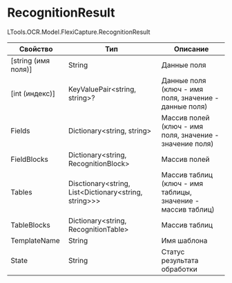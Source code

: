 # RecognitionResult

LTools.OCR.Model.FlexiCapture.RecognitionResult

| Свойство             | Тип                                                      | Описание                                                     |
| -------------------- | -------------------------------------------------------- | ------------------------------------------------------------ |
| \[string (имя поля)] | String                                                   | Данные поля                                                  |
| \[int (индекс)]      | KeyValuePair\<string, string>?                           | Данные поля (ключ - имя поля, значение - данные поля)        |
| Fields               | Dictionary\<string, string>                              | Массив полей (ключ - имя поля, значение - значение поля)     |
| FieldBlocks          | Dictionary\<string, RecognitionBlock>                     | Массив полей                                                 |
| Tables               | Disctionary\<string, List\<Dictionary\<string, string>>> | Массив таблиц (ключ - имя таблицы, значение - массив таблиц) |
| TableBlocks          | Dictionary\<string, RecognitionTable>                     | Массив таблиц                                                | 
| TemplateName         | String                                                   | Имя шаблона                                                  |
| State                | String                                                   | Статус результата обработки                                  |
